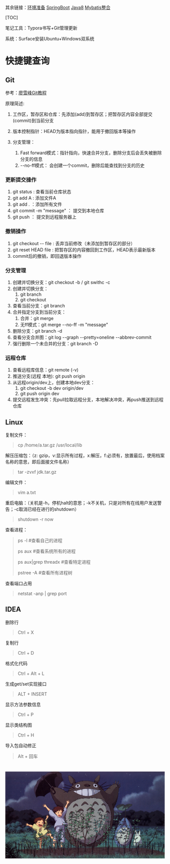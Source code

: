 其余链接：[环境准备](Preparation.md)     [SpringBoot](SpringBoot.md)     [Java8](Java8.md)     [Mybatis整合](SpringBoot-Mybatis)

[TOC]

笔记工具：Typora书写+Git管理更新

系统：Surface安装Ubuntu+Windows双系统 

# 快捷键查询

## Git

参考：[廖雪峰Git教程](https://www.liaoxuefeng.com/wiki/896043488029600/896827951938304)

原理简述:

1. 工作区，暂存区和仓库：先添加(add)到暂存区；把暂存区内容全部提交(commit)到当前分支

2. 版本控制指针：HEAD为版本指向指针，能用于撤回版本等操作
3. 分支管理：
   1. Fast forward模式：指针指向，快速合并分支，删除分支后会丢失被删除分支的信息
   2. --no-ff模式： 会创建一个commit，删除后能查找到分支的历史

### 更新提交操作

1. git status : 查看当前仓库状态
2. git add A : 添加文件A
3. git add . ：添加所有文件
4. git commit -m "message" ： 提交到本地仓库
5. git push ： 提交到远程服务器上

### 撤销操作

1. git checkout -- file : 丢弃当前修改（未添加到暂存区的部分）
2. git reset HEAD file :  把暂存区的内容撤回到工作区，HEAD表示最新版本
3. commit后的撤销，即回退版本操作

### 分支管理

1. 创建并切换分支：git checkout -b <name>  / git swithc -c <name> 
2. 创建并切换分支：
   1. git branch <name> 
   2. git checkout  <name> 
3. 查看当前分支：git branch
4. 合并指定分支到当前分支：
   1. 合并：git merge <name> 
   2. 无ff模式：git merge --no-ff -m "message" <name> 
5. 删除分支：git branch -d <name> 
6. 查看分支合并图：git log --graph --pretty=oneline --abbrev-commit
7. 强行删除一个未合并的分支：git branch -D <name>

### 远程仓库

1. 查看远程库信息：git remote (-v)
2. 推送分支(远程 本地): git push origin <name> 
3. 从远程origin/dev上，创建本地dev分支：
   1. git checkout -b dev origin/dev
   2. git push origin dev
4. 提交远程发生冲突：先pull拉取远程分支，本地解决冲突，再push推送到远程仓库

## Linux

复制文件：

> cp /home/a.tar.gz /usr/local/lib

解压压缩包：（z: gzip，v:显示所有过程，x:解压，f:必须有，放置最后，使用档案名称的意思，即后面接文件名称）

> tar -zvxf jdk.tar.gz

编辑文件：

> vim a.txt

重启电脑：（关机是-h，停机halt的意思；-k不关机，只是对所有在线用户发送警告；-c取消已经在进行的shutdown）

> shutdown -r now 

查看进程：

> ps -l  #查看自己的进程
>
> ps aux  #查看系统所有的进程
>
> ps aux|grep threadx #查看特定进程
>
> pstree -A #查看所有进程树

查看端口占用

> netstat -anp | grep port

## IDEA

删除行

> Ctrl + X

复制行

> Ctrl + D

格式化代码

> Ctrl + Alt + L

生成get/set实现接口

> ALT + INSERT

显示方法参数信息

> Ctrl + P

显示类结构图

> Ctrl + H

导入包自动修正

>  Alt + 回车



# 







![Be happy~](pictures/happy.jpg)




